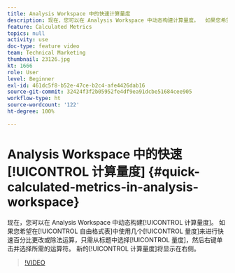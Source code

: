 ```yaml
---
title: Analysis Workspace 中的快速计算量度
description: 现在，您可以在 Analysis Workspace 中动态构建计算量度。  如果您希望在自由格式表中使用几个量度来进行快速百分比更改或除法运算，只需从标题中选择量度，然后右键单击并选择所需的运算符。  新的计算量度将显示在右侧。
feature: Calculated Metrics
topics: null
activity: use
doc-type: feature video
team: Technical Marketing
thumbnail: 23126.jpg
kt: 1666
role: User
level: Beginner
exl-id: 461dc5f8-b52e-47ce-b2c4-afe4426dab16
source-git-commit: 32424f3f2b05952fe4df9ea91dcbe51684cee905
workflow-type: ht
source-wordcount: '122'
ht-degree: 100%

---
```


# Analysis Workspace 中的快速[!UICONTROL 计算量度] {#quick-calculated-metrics-in-analysis-workspace}

现在，您可以在 Analysis Workspace 中动态构建[!UICONTROL 计算量度]。  如果您希望在[!UICONTROL 自由格式表]中使用几个[!UICONTROL 量度]来进行快速百分比更改或除法运算，只需从标题中选择[!UICONTROL 量度]，然后右键单击并选择所需的运算符。  新的[!UICONTROL 计算量度]将显示在右侧。

>[!VIDEO](https://video.tv.adobe.com/v/23126/?quality=12)
